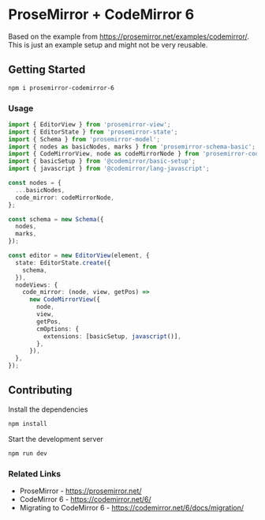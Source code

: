# ProseMirror + CodeMirror 6

Based on the example from https://prosemirror.net/examples/codemirror/. This is just an example setup and might not be very reusable.

## Getting Started

```bash
npm i prosemirror-codemirror-6
```

### Usage

```ts
import { EditorView } from 'prosemirror-view';
import { EditorState } from 'prosemirror-state';
import { Schema } from 'prosemirror-model';
import { nodes as basicNodes, marks } from 'prosemirror-schema-basic';
import { CodeMirrorView, node as codeMirrorNode } from 'prosemirror-codemirror-6';
import { basicSetup } from '@codemirror/basic-setup';
import { javascript } from '@codemirror/lang-javascript';

const nodes = {
  ...basicNodes,
  code_mirror: codeMirrorNode,
};

const schema = new Schema({
  nodes,
  marks,
});

const editor = new EditorView(element, {
  state: EditorState.create({
    schema,
  }),
  nodeViews: {
    code_mirror: (node, view, getPos) =>
      new CodeMirrorView({
        node,
        view,
        getPos,
        cmOptions: {
          extensions: [basicSetup, javascript()],
        },
      }),
  },
});
```

## Contributing

Install the dependencies

```bash
npm install
```

Start the development server

```bash
npm run dev
```

### Related Links

- ProseMirror - https://prosemirror.net/
- CodeMirror 6 - https://codemirror.net/6/
- Migrating to CodeMirror 6 - https://codemirror.net/6/docs/migration/
